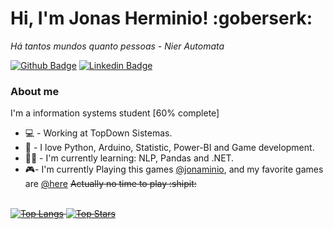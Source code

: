 # Hi, I'm Jonas Herminio! :goberserk:
<i>Há tantos mundos quanto pessoas - Nier Automata</i>

[![Github Badge](https://img.shields.io/badge/GitHub-100000?style=for-the-badge&logo=github&logoColor=white)](https://github.com/Jonaminio)
[![Linkedin Badge](https://img.shields.io/badge/LinkedIn-0077B5?style=for-the-badge&logo=linkedin&logoColor=white)](https://www.linkedin.com/in/jonas-h-5a509b175/)



<!-- [![Youtube Badge](https://img.shields.io/badge/-YouTube-ff0000?style=flat-square&labelColor=ff0000&logo=youtube&logoColor=white&link=https://www.youtube.com/user/TreinaWeb)](https://www.youtube.com/user/TreinaWeb) -->

### About me
I'm a information systems student [60% complete]

- 💻 - Working at TopDown Sistemas.
- 🐍 - I love Python, Arduino, Statistic, Power-BI and Game development.
- ✍🏼 - I'm currently learning: NLP, Pandas and .NET.
- 🎮- I'm currently Playing this games [@jonaminio](https://ggapp.io/jonaminio), and my favorite games are [@here](https://ggapp.io/jonaminio/lists/favs-yI8iTnJN) <s>Actually no time to play :shipit: <s>
  <br> </br>
<!---
Jonaminio/Jonaminio is a ✨ special ✨ repository because its `README.md` (this file) appears on your GitHub profile.
You can click the Preview link to take a look at your changes.
--->
[![Top Langs](https://github-readme-stats.vercel.app/api/top-langs/?username=jonaminio&theme=blue-green)](https://github.com/Jonaminio)
[![Top Stars](https://github-readme-stats.vercel.app/api?username=jonaminio&theme=blue-green)](https://github.com/Jonaminio)



